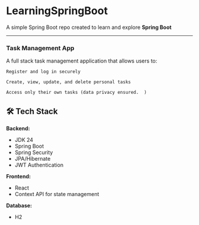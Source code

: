 # LearningSpringBoot

A simple Spring Boot repo created to learn and explore **Spring Boot** 

---

###  Task Management App
 

A full stack task management application that allows users to:

    Register and log in securely

    Create, view, update, and delete personal tasks

    Access only their own tasks (data privacy ensured.  )
 
 
## 🛠 Tech Stack

**Backend:**
- JDK 24
- Spring Boot 
- Spring Security
- JPA/Hibernate
- JWT Authentication

**Frontend:**
- React  
- Context API for state management

**Database:**
- H2  
